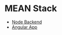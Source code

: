 # MEAN Stack

* [Node Backend](https://github.com/shindesharad71/Node-Typescript-Restful-APIs/tree/master/server)
* [Angular App](https://github.com/shindesharad71/Node-Typescript-Restful-APIs/tree/master/client)
